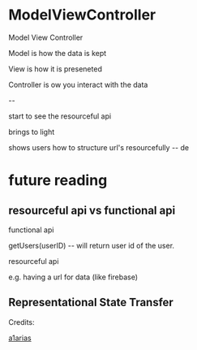 ModelViewController
===================


Model View Controller


Model is how the data is kept

View is how it is preseneted


Controller is ow you interact with the data

--

start to see the resourceful api


brings to light 

shows users how to structure url's resourcefully -- de


# future reading
 
## resourceful api vs functional api


functional api

getUsers(userID)  -- will return user id of the user.


resourceful api

e.g. having a url for data (like firebase)


## Representational State Transfer



Credits:

[a1arias](https://github.com/a1arias)
